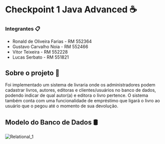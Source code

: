 # Checkpoint 1 Java Advanced :coffee:

### Integrantes :clipboard:
- Ronald de Oliveira Farias - RM 552364
- Gustavo Carvalho Noia - RM 552466
- Vitor Teixeira - RM 552228
- Lucas Serbato - RM 551821

## Sobre o projeto :receipt:
Foi implementado um sistema de livraria onde os administradores podem cadastrar livros, autores, editoras e clientes/usuários
no banco de dados, podendo indicar de qual autor(a) e editora o livro pertence.
O sistema também conta com uma funcionalidade de empréstimo que ligará o livro ao usuário que o pegou até o momento de sua devolução.

## Modelo do Banco de Dados :oil_drum:
![Relational_1](https://github.com/oRonold/checkpoint1-java/assets/109552047/74e27b92-619e-4a84-a35a-04b7d7316e28)

